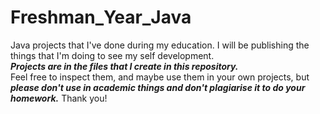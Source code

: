 # Freshman_Year_Java
Java projects that I've done during my education.
I will be publishing the things that I'm doing to see my self development. <br><strong><em> Projects are in the files that I create in this repository.</em></strong>
<br>Feel free to inspect them, and maybe use them in your own projects, but <strong><em>please don't use in academic things and don't plagiarise it to do your homework.</em></strong>
Thank you!
